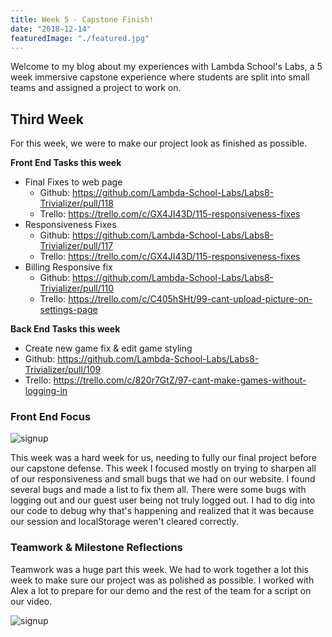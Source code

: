 ```yaml
---
title: Week 5 - Capstone Finish!
date: "2018-12-14"
featuredImage: "./featured.jpg"
---
```


Welcome to my blog about my experiences with Lambda School's Labs, a 5 week immersive capstone experience where students are split into small teams and assigned a project to work on.

<!-- end -->

## Third Week

For this week, we were to make our project look as finished as possible. 

**Front End Tasks this week**

- Final Fixes to web page
  - Github: https://github.com/Lambda-School-Labs/Labs8-Trivializer/pull/118
  - Trello: https://trello.com/c/GX4JI43D/115-responsiveness-fixes
- Responsiveness Fixes
  - Github: https://github.com/Lambda-School-Labs/Labs8-Trivializer/pull/117
  - Trello: https://trello.com/c/GX4JI43D/115-responsiveness-fixes
- Billing Responsive fix
  - Github: https://github.com/Lambda-School-Labs/Labs8-Trivializer/pull/110
  - Trello: https://trello.com/c/C405hSHt/99-cant-upload-picture-on-settings-page

**Back End Tasks this week**

-  Create new game fix & edit game styling
  - Github: https://github.com/Lambda-School-Labs/Labs8-Trivializer/pull/109
  - Trello: https://trello.com/c/820r7GtZ/97-cant-make-games-without-logging-in

### Front End Focus

![signup](./tage.jpg)

This week was a hard week for us, needing to fully our final project before our capstone defense. This week I focused mostly on trying to sharpen all of our responsiveness and small bugs that we had on our website. I found several bugs and made a list to fix them all. There were some bugs with logging out and our guest user being not truly logged out. I had to dig into our code to debug why that's happening and realized that it was because our session and localStorage weren't cleared correctly. 

### Teamwork & Milestone Reflections

Teamwork was a huge part this week. We had to work together a lot this week to make sure our project was as polished as possible. I worked with Alex a lot to prepare for our demo and the rest of the team for a script on our video. 

![signup](./tage2.jpg)
